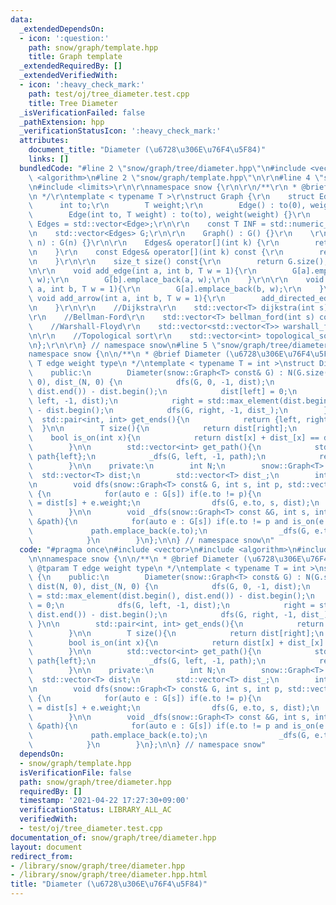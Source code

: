 ```yaml
---
data:
  _extendedDependsOn:
  - icon: ':question:'
    path: snow/graph/template.hpp
    title: Graph template
  _extendedRequiredBy: []
  _extendedVerifiedWith:
  - icon: ':heavy_check_mark:'
    path: test/oj/tree_diameter.test.cpp
    title: Tree Diameter
  _isVerificationFailed: false
  _pathExtension: hpp
  _verificationStatusIcon: ':heavy_check_mark:'
  attributes:
    document_title: "Diameter (\u6728\u306E\u76F4\u5F84)"
    links: []
  bundledCode: "#line 2 \"snow/graph/tree/diameter.hpp\"\n#include <vector>\n#include\
    \ <algorithm>\n#line 2 \"snow/graph/template.hpp\"\n\r\n#line 4 \"snow/graph/template.hpp\"\
    \n#include <limits>\r\n\r\nnamespace snow {\r\n\r\n/**\r\n * @brief Graph template\r\
    \n */\r\ntemplate < typename T >\r\nstruct Graph {\r\n    struct Edge {\r\n  \
    \      int to;\r\n        T weight;\r\n        Edge() : to(0), weight(0) {}\r\n\
    \        Edge(int to, T weight) : to(to), weight(weight) {}\r\n    };\r\n    using\
    \ Edges = std::vector<Edge>;\r\n\r\n    const T INF = std::numeric_limits<T>::max();\r\
    \n    std::vector<Edges> G;\r\n\r\n    Graph() : G() {}\r\n    \r\n    Graph(int\
    \ n) : G(n) {}\r\n\r\n    Edges& operator[](int k) {\r\n        return G[k];\r\
    \n    }\r\n    const Edges& operator[](int k) const {\r\n        return G[k];\r\
    \n    }\r\n\r\n    size_t size() const{\r\n        return G.size();\r\n    }\r\
    \n\r\n    void add_edge(int a, int b, T w = 1){\r\n        G[a].emplace_back(b,\
    \ w);\r\n        G[b].emplace_back(a, w);\r\n    }\r\n\r\n    void add_directed_edge(int\
    \ a, int b, T w = 1){\r\n        G[a].emplace_back(b, w);\r\n    }\r\n\r\n   \
    \ void add_arrow(int a, int b, T w = 1){\r\n        add_directed_edge(a, b, w);\r\
    \n    }\r\n\r\n    //Dijkstra\r\n    std::vector<T> dijkstra(int s) const;\r\n\
    \r\n    //Bellman-Ford\r\n    std::vector<T> bellman_ford(int s) const;\r\n\r\n\
    \    //Warshall-Floyd\r\n    std::vector<std::vector<T>> warshall_floyd() const;\r\
    \n\r\n    //Topological sort\r\n    std::vector<int> topological_sort() const;\r\
    \n};\r\n\r\n} // namespace snow\n#line 5 \"snow/graph/tree/diameter.hpp\"\n\n\
    namespace snow {\n\n/**\n * @brief Diameter (\u6728\u306E\u76F4\u5F84)\n * @tparam\
    \ T edge weight type\n */\ntemplate < typename T = int >\nstruct Diameter {\n\
    \    public:\n        Diameter(snow::Graph<T> const& G) : N(G.size()), G(G), dist(N,\
    \ 0), dist_(N, 0) {\n            dfs(G, 0, -1, dist);\n            left = std::max_element(dist.begin(),\
    \ dist.end()) - dist.begin();\n            dist[left] = 0;\n            dfs(G,\
    \ left, -1, dist);\n            right = std::max_element(dist.begin(), dist.end())\
    \ - dist.begin();\n            dfs(G, right, -1, dist_);\n        }\n\n      \
    \  std::pair<int, int> get_ends(){\n            return {left, right};\n      \
    \  }\n\n        T size(){\n            return dist[right];\n        }\n\n    \
    \    bool is_on(int x){\n            return dist[x] + dist_[x] == dist[right];\n\
    \        }\n\n        std::vector<int> get_path(){\n            std::vector<int>\
    \ path{left};\n            _dfs(G, left, -1, path);\n            return path;\n\
    \        }\n\n    private:\n        int N;\n        snow::Graph<T> G;\n      \
    \  std::vector<T> dist;\n        std::vector<T> dist_;\n        int left, right;\n\
    \n        void dfs(snow::Graph<T> const& G, int s, int p, std::vector<T>& dist)\
    \ {\n            for(auto e : G[s]) if(e.to != p){\n                dist[e.to]\
    \ = dist[s] + e.weight;\n                dfs(G, e.to, s, dist);\n            }\n\
    \        }\n\n        void _dfs(snow::Graph<T> const &G, int s, int p, std::vector<int>\
    \ &path){\n            for(auto e : G[s]) if(e.to != p and is_on(e.to)){\n   \
    \             path.emplace_back(e.to);\n                _dfs(G, e.to, s, path);\n\
    \            }\n        }\n};\n\n} // namespace snow\n"
  code: "#pragma once\n#include <vector>\n#include <algorithm>\n#include \"snow/graph/template.hpp\"\
    \n\nnamespace snow {\n\n/**\n * @brief Diameter (\u6728\u306E\u76F4\u5F84)\n *\
    \ @tparam T edge weight type\n */\ntemplate < typename T = int >\nstruct Diameter\
    \ {\n    public:\n        Diameter(snow::Graph<T> const& G) : N(G.size()), G(G),\
    \ dist(N, 0), dist_(N, 0) {\n            dfs(G, 0, -1, dist);\n            left\
    \ = std::max_element(dist.begin(), dist.end()) - dist.begin();\n            dist[left]\
    \ = 0;\n            dfs(G, left, -1, dist);\n            right = std::max_element(dist.begin(),\
    \ dist.end()) - dist.begin();\n            dfs(G, right, -1, dist_);\n       \
    \ }\n\n        std::pair<int, int> get_ends(){\n            return {left, right};\n\
    \        }\n\n        T size(){\n            return dist[right];\n        }\n\n\
    \        bool is_on(int x){\n            return dist[x] + dist_[x] == dist[right];\n\
    \        }\n\n        std::vector<int> get_path(){\n            std::vector<int>\
    \ path{left};\n            _dfs(G, left, -1, path);\n            return path;\n\
    \        }\n\n    private:\n        int N;\n        snow::Graph<T> G;\n      \
    \  std::vector<T> dist;\n        std::vector<T> dist_;\n        int left, right;\n\
    \n        void dfs(snow::Graph<T> const& G, int s, int p, std::vector<T>& dist)\
    \ {\n            for(auto e : G[s]) if(e.to != p){\n                dist[e.to]\
    \ = dist[s] + e.weight;\n                dfs(G, e.to, s, dist);\n            }\n\
    \        }\n\n        void _dfs(snow::Graph<T> const &G, int s, int p, std::vector<int>\
    \ &path){\n            for(auto e : G[s]) if(e.to != p and is_on(e.to)){\n   \
    \             path.emplace_back(e.to);\n                _dfs(G, e.to, s, path);\n\
    \            }\n        }\n};\n\n} // namespace snow"
  dependsOn:
  - snow/graph/template.hpp
  isVerificationFile: false
  path: snow/graph/tree/diameter.hpp
  requiredBy: []
  timestamp: '2021-04-22 17:27:30+09:00'
  verificationStatus: LIBRARY_ALL_AC
  verifiedWith:
  - test/oj/tree_diameter.test.cpp
documentation_of: snow/graph/tree/diameter.hpp
layout: document
redirect_from:
- /library/snow/graph/tree/diameter.hpp
- /library/snow/graph/tree/diameter.hpp.html
title: "Diameter (\u6728\u306E\u76F4\u5F84)"
---
```

